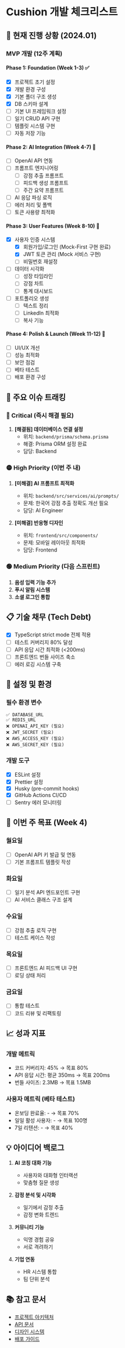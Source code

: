 # Cushion 개발 체크리스트

## 📅 현재 진행 상황 (2024.01)

### MVP 개발 (12주 계획)

#### Phase 1: Foundation (Week 1-3) ✅
- [x] 프로젝트 초기 설정
- [x] 개발 환경 구성
- [x] 기본 폴더 구조 생성
- [x] DB 스키마 설계
- [ ] 기본 UI 프레임워크 설정
- [ ] 일기 CRUD API 구현
- [ ] 템플릿 시스템 구현
- [ ] 자동 저장 기능

#### Phase 2: AI Integration (Week 4-7) 🚧
- [ ] OpenAI API 연동
- [ ] 프롬프트 엔지니어링
  - [ ] 강점 추출 프롬프트
  - [ ] 피드백 생성 프롬프트
  - [ ] 주간 요약 프롬프트
- [ ] AI 응답 파싱 로직
- [ ] 에러 처리 및 폴백
- [ ] 토큰 사용량 최적화

#### Phase 3: User Features (Week 8-10) 📝
- [x] 사용자 인증 시스템
  - [x] 회원가입/로그인 (Mock-First 구현 완료)
  - [x] JWT 토큰 관리 (Mock 서비스 구현)
  - [ ] 비밀번호 재설정
- [ ] 데이터 시각화
  - [ ] 성장 타임라인
  - [ ] 강점 차트
  - [ ] 통계 대시보드
- [ ] 포트폴리오 생성
  - [ ] 텍스트 정리
  - [ ] LinkedIn 최적화
  - [ ] 복사 기능

#### Phase 4: Polish & Launch (Week 11-12) 🚀
- [ ] UI/UX 개선
- [ ] 성능 최적화
- [ ] 보안 점검
- [ ] 베타 테스트
- [ ] 배포 환경 구성

## 🐛 주요 이슈 트래킹

### 🔴 Critical (즉시 해결 필요)
1. **[해결됨] 데이터베이스 연결 설정**
   - 위치: `backend/prisma/schema.prisma`
   - 해결: Prisma ORM 설정 완료
   - 담당: Backend

### 🟡 High Priority (이번 주 내)
1. **[미해결] AI 프롬프트 최적화**
   - 위치: `backend/src/services/ai/prompts/`
   - 문제: 한국어 강점 추출 정확도 개선 필요
   - 담당: AI Engineer

2. **[미해결] 반응형 디자인**
   - 위치: `frontend/src/components/`
   - 문제: 모바일 레이아웃 최적화
   - 담당: Frontend

### 🟢 Medium Priority (다음 스프린트)
1. **음성 입력 기능 추가**
2. **푸시 알림 시스템**
3. **소셜 로그인 통합**

## 📋 기술 채무 (Tech Debt)

- [x] TypeScript strict mode 전체 적용
- [ ] 테스트 커버리지 80% 달성
- [ ] API 응답 시간 최적화 (<200ms)
- [ ] 프론트엔드 번들 사이즈 축소
- [ ] 에러 로깅 시스템 구축

## 🔧 설정 및 환경

### 필수 환경 변수
```env
✅ DATABASE_URL
✅ REDIS_URL
❌ OPENAI_API_KEY (필요)
❌ JWT_SECRET (필요)
❌ AWS_ACCESS_KEY (필요)
❌ AWS_SECRET_KEY (필요)
```

### 개발 도구
- [x] ESLint 설정
- [x] Prettier 설정
- [x] Husky (pre-commit hooks)
- [x] GitHub Actions CI/CD
- [ ] Sentry 에러 모니터링

## 🎯 이번 주 목표 (Week 4)

### 월요일
- [ ] OpenAI API 키 발급 및 연동
- [ ] 기본 프롬프트 템플릿 작성

### 화요일
- [ ] 일기 분석 API 엔드포인트 구현
- [ ] AI 서비스 클래스 구조 설계

### 수요일
- [ ] 강점 추출 로직 구현
- [ ] 테스트 케이스 작성

### 목요일
- [ ] 프론트엔드 AI 피드백 UI 구현
- [ ] 로딩 상태 처리

### 금요일
- [ ] 통합 테스트
- [ ] 코드 리뷰 및 리팩토링

## 📈 성과 지표

### 개발 메트릭
- 코드 커버리지: 45% → 목표 80%
- API 응답 시간: 평균 350ms → 목표 200ms
- 번들 사이즈: 2.3MB → 목표 1.5MB

### 사용자 메트릭 (베타 테스트)
- 온보딩 완료율: - → 목표 70%
- 일일 활성 사용자: - → 목표 100명
- 7일 리텐션: - → 목표 40%

## 💡 아이디어 백로그

1. **AI 코칭 대화 기능**
   - 사용자와 대화형 인터랙션
   - 맞춤형 질문 생성

2. **감정 분석 및 시각화**
   - 일기에서 감정 추출
   - 감정 변화 트렌드

3. **커뮤니티 기능**
   - 익명 경험 공유
   - 서로 격려하기

4. **기업 연동**
   - HR 시스템 통합
   - 팀 단위 분석

## 📚 참고 문서

- [프로젝트 아키텍처](./docs/ARCHITECTURE.md)
- [API 문서](./docs/API.md)
- [디자인 시스템](./docs/DESIGN_SYSTEM.md)
- [배포 가이드](./docs/DEPLOYMENT.md)